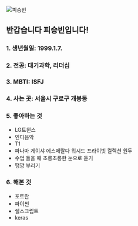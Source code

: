 ![피승빈](https://scontent-ssn1-1.xx.fbcdn.net/v/t1.18169-9/15940890_1195537977206899_132436679686607184_n.jpg?_nc_cat=100&ccb=1-7&_nc_sid=0327a3&_nc_ohc=X5ccDCSAYC4Q7kNvgFdhvd_&_nc_ht=scontent-ssn1-1.xx&oh=00_AYDmKgsq_dmrHEgasTCmlqysB5YsrOeimpobcNOGngFrpA&oe=66B8305D)
## 반갑습니다 피승빈입니다!
### 1. 생년월일: 1999.1.7.
### 2. 전공: 대기과학, 리더십
### 3. MBTI: ISFJ
### 4. 사는 곳: 서울시 구로구 개봉동
### 5. 좋아하는 것
* LG트윈스
* 인디음악
* T1
* 파나마 게이샤 에스메랄다 워시드 프라이빗 컬렉션 원두
* 수업 들을 때 초롱초롱한 눈으로 듣기
* 땡깡 부리기
### 6. 해본 것
* 포트란
* 파이썬
* 쉘스크립트
* keras